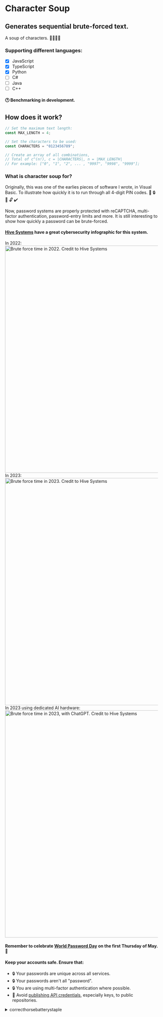 # Character Soup

## Generates sequential brute-forced text.

A soup of characters. :tomato::corn::stew::cake:

### Supporting different languages:

- [x] JavaScript
- [x] TypeScript
- [x] Python
- [ ] C#
- [ ] Java
- [ ] C++

#### :clock1: Benchmarking in development.

## How does it work?

```javascript
// Set the maximum text length:
const MAX_LENGTH = 4;

// Set the characters to be used:
const CHARACTERS = "0123456789";

// Create an array of all combinations,
// Total of c^(n!), c = |CHARACTERS|, n = |MAX_LENGTH|
// For example: ["0", "1", "2", ... , "9997", "9998", "9999"];
```

### What is character soup for?

Originally, this was one of the earlies pieces of software I wrote, in Visual Basic.
To illustrate how quickly it is to run through all 4-digit PIN codes.
:no_entry_sign: :lock: :key: :unlock: :heavy_check_mark:

Now, password systems are properly protected with reCAPTCHA, multi-factor authentication, password-entry limits and more.
It is still interesting to show how quickly a password can be brute-forced.

#### [Hive Systems](https://www.hivesystems.io/) have a great cybersecurity infographic for this system.

In 2022:<br/>
<img src="https://user-images.githubusercontent.com/53222142/203083902-36696cc8-f3bb-4b23-9a42-643856ac5125.png" height="750" alt="Brute force time in 2022. Credit to Hive Systems">
<br/>In 2023:<br/>
<img src="https://github.com/AndrewKhassapov/character-soup/assets/53222142/88ae1b34-3c10-4945-84a4-526a3a1a974d" height="750" alt="Brute force time in 2023. Credit to Hive Systems">
<br/>In 2023 using dedicated AI hardware: <br/>
<img src="https://github.com/AndrewKhassapov/character-soup/assets/53222142/e10d397e-9ef4-4f0e-84ca-6625a4fe5acd" height="750" alt="Brute force time in 2023, with ChatGPT. Credit to Hive Systems">


#### Remember to celebrate [World Password Day](https://nationaltoday.com/world-password-day/) on the first Thursday of May. :calendar:

#### Keep your accounts safe. Ensure that:

- :lock: Your passwords are unique across all services.
- :lock: Your passwords aren't all "password".
- :lock: You are using multi-factor authentication where possible.
- :closed_lock_with_key: Avoid [publishing API credentials](https://www.ndss-symposium.org/wp-content/uploads/2019/02/ndss2019_04B-3_Meli_paper.pdf), especially keys, to public repositories.

<details><summary>correcthorsebatterystaple</summary>

![correcthorsebatterystaple. Credit to XKCD](https://imgs.xkcd.com/comics/password_strength.png)

There is an [XKCD for everything](https://xkcd.com/936/ "There is an XKCD comic for everything").

</details>
